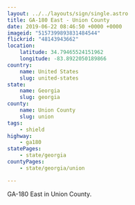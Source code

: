 ```yaml
---
layout: ../../layouts/sign/single.astro
title: GA-180 East - Union County
date: 2019-06-22 08:46:50 +0000 +0000
imageid: "5157399893831484544"
flickrid: "48143943662"
location:
    latitude: 34.79465524151962
    longitude: -83.8922050189866
country:
    name: United States
    slug: united-states
state:
    name: Georgia
    slug: georgia
county:
    name: Union County
    slug: union
tags:
    - shield
highway:
    - ga180
statePages:
    - state/georgia
countyPages:
    - state/georgia/union

---
```

GA-180 East in Union County.